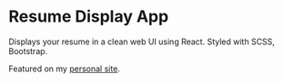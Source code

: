# Resume Display App

Displays your resume in a clean web UI using React. Styled with SCSS, Bootstrap.

Featured on my [personal site](https://tantbui.com/).
